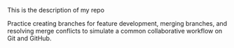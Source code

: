 This is the description of my repo

Practice creating branches for feature development, merging branches, and resolving merge conflicts to simulate a common collaborative workflow on Git and GitHub.